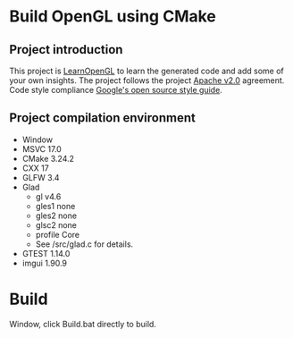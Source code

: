 # Build OpenGL using CMake

## Project introduction

This project is [LearnOpenGL](https://learnopengl.com/) to learn the generated code and add some of your own insights.
The project follows the project [Apache v2.0](https://www.apache.org/licenses/LICENSE-2.0) agreement. Code style
compliance [Google's open source style guide](https://zh-google-styleguide.readthedocs.io/en/latest/google-cpp-styleguide/).

## Project compilation environment

- Window
- MSVC 17.0
- CMake 3.24.2
- CXX 17
- GLFW 3.4
- Glad
    - gl v4.6
    - gles1 none
    - gles2 none
    - glsc2 none
    - profile Core
    - See /src/glad.c for details.
- GTEST 1.14.0
- imgui 1.90.9

# Build
Window, click Build.bat directly to build.